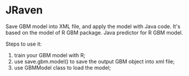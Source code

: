 JRaven
======

Save GBM model into XML file, and apply the model with Java code. It's based on the model of R GBM package. Java predictor for R GBM model.


Steps to use it:
1. train your GBM model with R;
2. use save.gbm.model() to save the output GBM object into xml file;
3. use GBMModel class to load the model;
